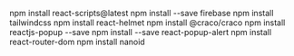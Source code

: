 npm install react-scripts@latest
npm install --save firebase
npm install tailwindcss
npm install react-helmet
npm install @craco/craco
npm install reactjs-popup --save
npm install --save react-popup-alert
npm install react-router-dom
npm install nanoid